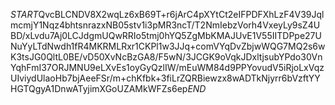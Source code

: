 $START$QvcBLCNDV8X2wqLz6xB69T+r6jArC4pXYtCt2eIFPDFXhLzF4V39JqlmcmjY1Nqz4bhtsnrazxNB05stv1i3pMR3ncT/T2NmIebzVorh4VxeyLy9sZ4UBD/xLvdu7Aj0LCJdgmUQwRRIo5tmj0hYQ5ZgMbKMAJUvE1V55IITDPpe27UNuYyLTdNwdh1fR4MKRMLRxr1CKPl1w3JJq+comVYqDvZbjwWQG7MQ2s6wK3tsJG0QltL0BE/vD50XvNcBzGA8/F5wN/3JCGK9oVqkJDxltjsubYPdo30VnYqhFmI37ORJMNU9eLXvEs1oyGyQzlIW/mEuWM84d9PPYovudV5iRjoLxVqzUIviydUlaoHb7bjAeeFSr/m+chKfbk+3fiLrZQRBiewzx8wADTkNjyrr6bVzftYYHGTQgyA1DnwATyjimXGoUZAMkWFZs6ep$END$